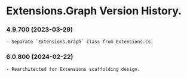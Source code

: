 ﻿# Extensions.Graph Version History.

### **4.9.700 (2023-03-29)**<br>
	- Separate `Extensions.Graph` class from Extensions.cs.

### **6.0.800 (2024-02-22)**<br>
	- Rearchitected for Extensions scaffolding design.
